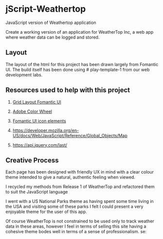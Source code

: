 # jScript-Weathertop
JavaScript version of Weathertop application


Create a working version of an application for WeatherTop Inc, a web 
app where weather data can be logged and stored.


## Layout
The layout of the html for this project has been drawn largely from Fomantic UI. The build 
itself has been done using # play-template-1 from our web development labs.

## Resources used to help with this project

1. [Grid Layout Fomantic UI](https://fomantic-ui.com/collections/grid.html)

2. [Adobe Color Wheel](https://color.adobe.com/create/image-gradient)

3. [Fomantic UI icon elements](https://fomantic-ui.com/elements/icon.html#weather)

4. https://developer.mozilla.org/en-US/docs/Web/JavaScript/Reference/Global_Objects/Map

5. https://api.jquery.com/last/


## Creative Process
Each page has been designed with friendly UX in mind with a clear colour theme intended to give
a natural, authentic feeling when viewed.

I recycled my methods from Release 1 of WeatherTop and refactored them to suit the JavaScript language

I went with a US National Parks theme as having spent some time living in the USA and visiting some of these
parks I felt I could present a very enjoyable theme for the user of this app.

Of course WeatherTop is not constrained to be used only to track weather data in these areas, however
I feel in terms of selling this site having a cohesive theme bodes well in terms of a sense of professionalism.
se:

